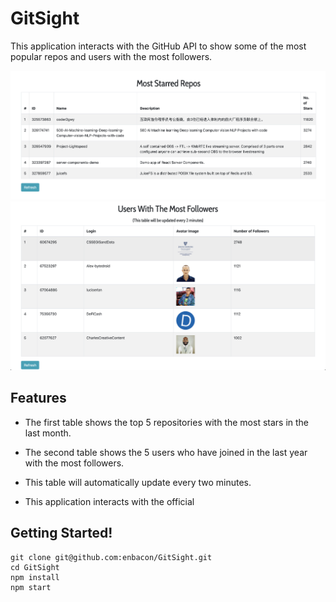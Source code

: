 # GitSight
This application interacts with the GitHub API to show some of the most popular repos and users with the most followers.

![Alt text](screenshots/table-1.png?raw=true "Table 1")
![Alt text](screenshots/table-2.png?raw=true "Table 1")

## Features

- The first table shows the top 5 repositories with the most stars in the last month.

- The second table shows the 5 users who have joined in the last year with the most followers.

- This table will automatically update every two minutes.

- This application interacts with the official

## Getting Started!

```
git clone git@github.com:enbacon/GitSight.git
cd GitSight
npm install
npm start
```
